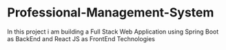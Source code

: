 # Professional-Management-System
In this project i am building a Full Stack Web Application using Spring Boot as BackEnd and React JS as FrontEnd Technologies 
